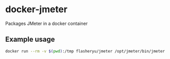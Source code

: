 # docker-jmeter

Packages JMeter in a docker container

## Example usage

```bash
docker run --rm -v $(pwd):/tmp flasheryu/jmeter /opt/jmeter/bin/jmeter -n -t /jmeter/hello-baidu.jmx -l /tmp/result_hello-baidu.jtl
```
